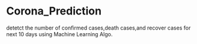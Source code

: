 # Corona_Prediction
detetct the number of confirmed cases,death cases,and recover cases for next 10 days
using Machine Learning Algo.
